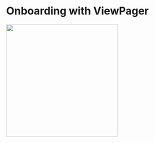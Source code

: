 # Onboarding with ViewPager

<image src="https://github.com/iiremdogan/android-viewpager-example/blob/main/record/emulator_record.gif" width="300">
